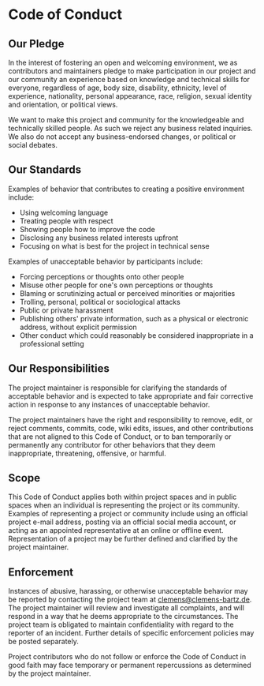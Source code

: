 # Code of Conduct

## Our Pledge

In the interest of fostering an open and welcoming environment, we as contributors and maintainers pledge to make participation in our project and our community an experience based on knowledge and technical skills for everyone, regardless of age, body size, disability, ethnicity, level of experience, nationality, personal appearance, race, religion, sexual identity and orientation, or political views.

We want to make this project and community for the knowledgeable and technically skilled people. As such we reject any business related inquiries. We also do not accept any business-endorsed changes, or political or social debates.

## Our Standards

Examples of behavior that contributes to creating a positive environment include:

* Using welcoming language
* Treating people with respect
* Showing people how to improve the code
* Disclosing any business related interests upfront
* Focusing on what is best for the project in technical sense

Examples of unacceptable behavior by participants include:

* Forcing perceptions or thoughts onto other people
* Misuse other people for one's own perceptions or thoughts
* Blaming or scrutinizing actual or perceived minorities or majorities
* Trolling, personal, political or sociological attacks
* Public or private harassment
* Publishing others' private information, such as a physical or electronic address, without explicit permission
* Other conduct which could reasonably be considered inappropriate in a professional setting

## Our Responsibilities

The project maintainer is responsible for clarifying the standards of acceptable behavior and is expected to take appropriate and fair corrective action in response to any instances of unacceptable behavior.

The project maintainers have the right and responsibility to remove, edit, or reject comments, commits, code, wiki edits, issues, and other contributions that are not aligned to this Code of Conduct, or to ban temporarily or permanently any contributor for other behaviors that they deem inappropriate, threatening, offensive, or harmful.

## Scope

This Code of Conduct applies both within project spaces and in public spaces when an individual is representing the project or its community. Examples of representing a project or community include using an official project e-mail address, posting via an official social media account, or acting as an appointed representative at an online or offline event. Representation of a project may be further defined and clarified by the project maintainer.

## Enforcement

Instances of abusive, harassing, or otherwise unacceptable behavior may be reported by contacting the project team at clemens@clemens-bartz.de. The project maintainer will review and investigate all complaints, and will respond in a way that he deems appropriate to the circumstances. The project team is obligated to maintain confidentiality with regard to the reporter of an incident. Further details of specific enforcement policies may be posted separately.

Project contributors who do not follow or enforce the Code of Conduct in good faith may face temporary or permanent repercussions as determined by the project maintainer.
